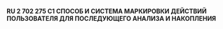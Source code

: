 #### RU 2 702 275 C1      СПОСОБ И СИСТЕМА МАРКИРОВКИ ДЕЙСТВИЙ ПОЛЬЗОВАТЕЛЯ ДЛЯ ПОСЛЕДУЮЩЕГО АНАЛИЗА И НАКОПЛЕНИЯ
